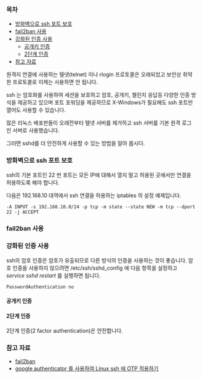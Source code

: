 ### 목차 

* [방화벽으로 ssh 포트 보호](#방화벽으로-ssh-포트-보호)
* [fail2ban 사용](#fail2ban-사용)
* [강화된 인증 사용](#강화된-인증-사용)
  * [공개키 인증](#공개키-인증)
  * [2단계 인증](#2단계-인증)
* [참고 자료](#참고-자료)

원격지 연결에 사용하는 텔넷(telnet) 이나 rlogin 프로토콜은 오래되었고 보안상 취약한 프로토콜로 이제는 사용하면 안 됩니다.

ssh 는 암호화를 사용하여 세션을 보호하고 암호, 공개키, 챌린지 응답등 다양한 인증 방식을 제공하고 있으며 포트 포워딩을 제공하므로 X-Windows가 필요해도 ssh 포트만 열어도 사용할 수 있습니다.

많은 리눅스 배포판들이 오래전부터 텔넷 서버를 제거하고 ssh 서버를 기본 원격 로그인 서버로 사용했습니다.

그러면 sshd를 더 안전하게 사용할 수 있는 방법을 알아 봅시다.

### 방화벽으로 ssh 포트 보호

ssh의 기본 포트인 22 번 포트는 모든 IP에 대해서 열지 말고 허용된 곳에서만 연결을 허용하도록 해야 합니다.

다음은 192.168.10 대역에서 ssh 연결을 허용하는 iptables 의 설정 예제입니다.

```
-A INPUT -s 192.168.10.0/24 -p tcp -m state --state NEW -m tcp --dport 22 -j ACCEPT
```

### fail2ban 사용

### 강화된 인증 사용

ssh의 암호 인증은 암호가 유출되므로 다른 방식의 인증을 사용하는 것이 좋습니다.
암호 인증을 사용하지 않으려면 /etc/ssh/sshd_config 에 다음 항목을 설정하고 *service sshd restart* 를 실행하면 됩니다.

```
PasswordAuthentication no
```

#### 공개키 인증

#### 2단계 인증

2단계 인증(2 factor authentication)은 안전합니다.

### 참고 자료
* [fail2ban](http://www.fail2ban.org/wiki/index.php/Main_Page)
* [google authenticator 를 사용하여 Linux ssh 에 OTP 적용하기](https://www.lesstif.com/pages/viewpage.action?pageId=24444948)
